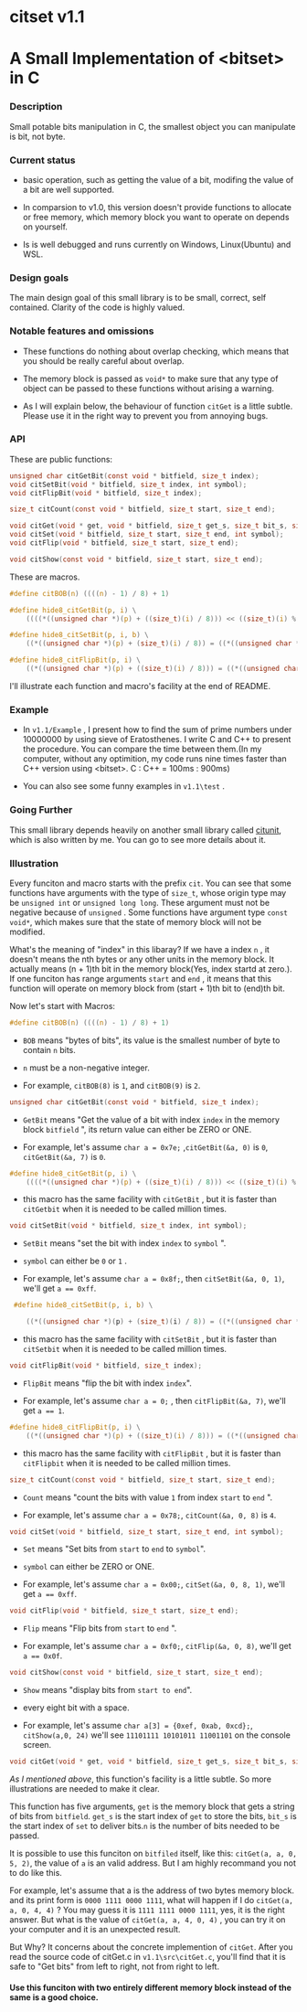 # citset v1.1

# A Small Implementation of \<bitset\> in C

### Description

Small potable bits manipulation in C, the smallest object you can manipulate is bit, not byte.

### Current status

- basic operation, such as getting the value of a bit, modifing the value of a bit are well supported.

- In comparsion to v1.0, this version doesn't provide functions to allocate or free memory, which memory block you want to operate on depends on yourself.

- Is is well debugged and runs currently on Windows, Linux(Ubuntu) and WSL.

### Design goals

The main design goal of this small library is to be small, correct, self contained. Clarity of the code is highly valued.

### Notable features and omissions

- These functions do nothing about overlap checking, which means that you should be really careful about overlap.

- The memory block is passed as `void*` to make sure that any type of object can be passed to these functions without arising a warning.

- As I will explain below, the behaviour of function `citGet` is a little subtle.  Please use it in the right way to prevent you from annoying bugs.

### API

These are public functions:

```c
unsigned char citGetBit(const void * bitfield, size_t index);
void citSetBit(void * bitfield, size_t index, int symbol);
void citFlipBit(void * bitfield, size_t index);

size_t citCount(const void * bitfield, size_t start, size_t end);

void citGet(void * get, void * bitfield, size_t get_s, size_t bit_s, size_t n);
void citSet(void * bitfield, size_t start, size_t end, int symbol);
void citFlip(void * bitfield, size_t start, size_t end);

void citShow(const void * bitfield, size_t start, size_t end);
```

These are macros.

```c
#define citBOB(n) ((((n) - 1) / 8) + 1)

#define hide8_citGetBit(p, i) \
    ((((*((unsigned char *)(p) + ((size_t)(i) / 8))) << ((size_t)(i) % 8)) & 0x80) >> 7)

#define hide8_citSetBit(p, i, b) \
    ((*((unsigned char *)(p) + (size_t)(i) / 8)) = ((*((unsigned char *)(p) + (size_t)(i) / 8)) ^ ((-(b) ^ (*((unsigned char *)(p) + (size_t)(i) / 8))) & (0x80 >> ((size_t)(i) % 8)))))

#define hide8_citFlipBit(p, i) \
    ((*((unsigned char *)(p) + ((size_t)(i) / 8))) = ((*((unsigned char *)(p) + ((size_t)(i) / 8))) ^ (0x80 >> ((size_t)(i) % 8))))
```

I'll illustrate each function and macro's facility at the end of README.

### Example

- In `v1.1/Example` , I present how to find the sum of prime numbers under 10000000 by using sieve of Eratosthenes. I write C and C++ to present the procedure. You can compare the time between them.(In my computer, without any optimition, my code runs nine times faster than C++ version using \<bitset\>. C : C++ = 100ms : 900ms)

- You can also see some funny examples in `v1.1\test` .

### Going Further

This small library depends heavily on another small library called [citunit](https://github.com/include-yy/citunit), which is also written by me. You can go to see more details about it.

### Illustration

Every funciton and macro starts with the prefix `cit`. You can see that some functions have arguments with the type of `size_t`, whose origin type may be `unsigned int` or `unsigned long long`. These argument must not be negative because of `unsigned` . Some functions have argument type `const void*`, which makes sure that the state of memory block will not be modified.

What's the meaning of "index" in this libaray? If we have a index `n` , it doesn't means the nth bytes or any other units in the memory block. It actually means (n + 1)th bit in the memory block(Yes, index startd at zero.). If one funciton has range arguments `start` and `end` , it means that this function will operate on memory block from (start + 1)th bit to (end)th bit.

Now let's start with Macros:

```c
#define citBOB(n) ((((n) - 1) / 8) + 1)
```

- `BOB` means "bytes of bits", its value is the smallest number of byte to contain `n` bits. 

- `n` must be a non-negative integer.

- For example, `citBOB(8)` is `1`, and `citBOB(9)` is `2`.

```c
unsigned char citGetBit(const void * bitfield, size_t index);
```

- `GetBit` means "Get the value of a bit with index `index` in the memory block `bitfield` ", its return value can either be ZERO or ONE.

- For example, let's assume `char a = 0x7e;` ,`citGetBit(&a, 0)` is `0`, `citGetBit(&a, 7)` is `0`.  

```c
#define hide8_citGetBit(p, i) \
    ((((*((unsigned char *)(p) + ((size_t)(i) / 8))) << ((size_t)(i) % 8)) & 0x80) >> 7)
```

- this macro has the same facility with `citGetBit` , but it is faster than `citGetbit` when it is needed to be called million times.

```c
void citSetBit(void * bitfield, size_t index, int symbol);
```

- `SetBit` means "set the bit with index `index` to `symbol` ".

- `symbol` can either be `0` or `1` .

- For example, let's assume `char a = 0x8f;`, then `citSetBit(&a, 0, 1)`, we'll get `a == 0xff`.

```c
 #define hide8_citSetBit(p, i, b) \

    ((*((unsigned char *)(p) + (size_t)(i) / 8)) = ((*((unsigned char *)(p) + (size_t)(i) / 8)) ^ ((-(b) ^ (*((unsigned char *)(p) + (size_t)(i) / 8))) & (0x80 >> ((size_t)(i) % 8)))))
```

- this macro has the same facility with `citSetBit` , but it is faster than `citSetbit` when it is needed to be called million times.

```c
void citFlipBit(void * bitfield, size_t index);
```

- `FlipBit` means "flip the bit with index `index`".

- For example, let's assume `char a = 0;` , then `citFlipBit(&a, 7)`, we'll get `a == 1`.

```c
#define hide8_citFlipBit(p, i) \
    ((*((unsigned char *)(p) + ((size_t)(i) / 8))) = ((*((unsigned char *)(p) + ((size_t)(i) / 8))) ^ (0x80 >> ((size_t)(i) % 8))))
```

- this macro has the same facility with `citFlipBit` , but it is faster than `citFlipbit` when it is needed to be called million times.

```c
size_t citCount(const void * bitfield, size_t start, size_t end);
```

- `Count` means "count the bits with value `1` from index `start` to `end` ".

- For example, let's assume `char a = 0x78;`, `citCount(&a, 0, 8)` is `4`.

```c
void citSet(void * bitfield, size_t start, size_t end, int symbol);
```

- `Set` means "Set bits from `start` to `end` to `symbol`".

- `symbol` can either be ZERO or ONE.

- For example, let's assume `char a = 0x00;`, `citSet(&a, 0, 8, 1)`, we'll get `a == 0xff`.

```c
void citFlip(void * bitfield, size_t start, size_t end);
```

- `Flip` means "Flip bits from `start` to `end` ".

- For example, let's assume `char a = 0xf0;`, `citFlip(&a, 0, 8)`, we'll get `a == 0x0f`.

```c
void citShow(const void * bitfield, size_t start, size_t end);
```

- `Show` means "display bits from `start to end`".

- every eight bit with a space.

- For example, let's assume `char a[3] = {0xef, 0xab, 0xcd};`, `citShow(a,0, 24)` we'll see `11101111 10101011 11001101` on the console screen.

```c
void citGet(void * get, void * bitfield, size_t get_s, size_t bit_s, size_t n);
```

_As I mentioned above_, this function's facility is a little subtle. So more illustrations are needed to make it clear.

This function has five arguments, `get` is the memory block that gets a string of bits from `bitfield`. `get_s` is the start index of `get`  to store the bits, `bit_s` is the start index of `set` to deliver bits.`n` is the number of bits needed to be passed.

It is possible to use this funciton on `bitfiled` itself, like this: `citGet(a, a, 0, 5, 2)`, the value of `a` is an valid address. But I am highly recommand you not to do like this.

For example, let's assume that a is the address of two bytes memory block. and its print form is `0000 1111 0000 1111`, what will happen if I do `citGet(a, a, 0, 4, 4)` ? You may guess it is `1111 1111 0000 1111`, yes, it is the right answer. But what is the value of `citGet(a, a, 4, 0, 4)` , you can try it on your computer and it is an unexpected result.

But Why? It concerns about the concrete implemention of `citGet`. After you read the source code of citGet.c in `v1.1\src\citGet.c`, you'll find that it is safe to "Get bits"  from left to right, not from right to left.   

#### Use this funciton with two entirely different memory block instead of the same is a good choice.
